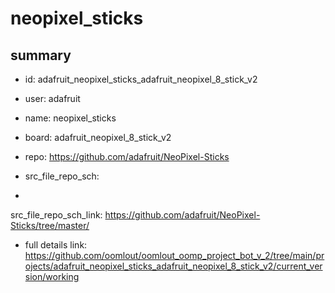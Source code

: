 # neopixel_sticks
 
## summary 
* id: adafruit_neopixel_sticks_adafruit_neopixel_8_stick_v2
* user: adafruit
* name: neopixel_sticks
* board: adafruit_neopixel_8_stick_v2
* repo: https://github.com/adafruit/NeoPixel-Sticks



* src_file_repo_sch: 
*
 src_file_repo_sch_link: https://github.com/adafruit/NeoPixel-Sticks/tree/master/
* full details link: https://github.com/oomlout/oomlout_oomp_project_bot_v_2/tree/main/projects/adafruit_neopixel_sticks_adafruit_neopixel_8_stick_v2/current_version/working  






